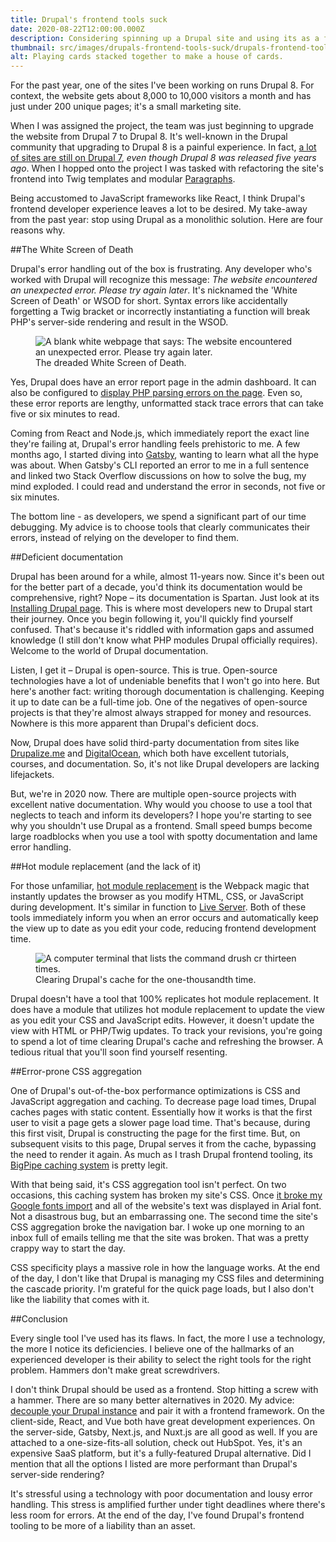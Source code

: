 ```yaml
---
title: Drupal's frontend tools suck
date: 2020-08-22T12:00:00.000Z
description: Considering spinning up a Drupal site and using its as a frontend? I've got four reasons why you shouldn't do that.
thumbnail: src/images/drupals-frontend-tools-suck/drupals-frontend-tools-suck-thumbnail.jpg
alt: Playing cards stacked together to make a house of cards.
---
```


For the past year, one of the sites I've been working on runs Drupal 8. For context, the website gets about 8,000 to 10,000 visitors a month and has just under 200 unique pages; it's a small marketing site.

When I was assigned the project, the team was just beginning to upgrade the website from Drupal 7 to Drupal 8. It's well-known in the Drupal community that upgrading to Drupal 8 is a painful experience. In fact, [a lot of sites are still on Drupal 7](https://www.jeffgeerling.com/blog/2020/did-breaking-backwards-compatibility-kill-drupal), _even though Drupal 8 was released five years ago_. When I hopped onto the project I was tasked with refactoring the site's frontend into Twig templates and modular [Paragraphs](https://www.drupal.org/project/paragraphs).

Being accustomed to JavaScript frameworks like React, I think Drupal's frontend developer experience leaves a lot to be desired. My take-away from the past year: stop using Drupal as a monolithic solution. Here are four reasons why.

##The White Screen of Death

Drupal's error handling out of the box is frustrating. Any developer who's worked with Drupal will recognize this message: _The website encountered an unexpected error. Please try again later_. It's nicknamed the 'White Screen of Death' or WSOD for short. Syntax errors like accidentally forgetting a Twig bracket or incorrectly instantiating a function will break PHP's server-side rendering and result in the WSOD.

<figure>
  <img src="https://res.cloudinary.com/wittenbrock-design/image/upload/f_auto,q_auto:best/v1599420986/wittenbrock-design/white-screen-of-death_xeqhmd.png" alt="A blank white webpage that says: The website encountered an unexpected error. Please try again later." />
  <figcaption>The dreaded White Screen of Death.</figcaption>
</figure>

Yes, Drupal does have an error report page in the admin dashboard. It can also be configured to [display PHP parsing errors on the page](https://www.drupal.org/node/158043). Even so, these error reports are lengthy, unformatted stack trace errors that can take five or six minutes to read.

Coming from React and Node.js, which immediately report the exact line they're failing at, Drupal's error handling feels prehistoric to me. A few months ago, I started diving into [Gatsby](https://www.gatsbyjs.com/), wanting to learn what all the hype was about. When Gatsby's CLI reported an error to me in a full sentence and linked two Stack Overflow discussions on how to solve the bug, my mind exploded. I could read and understand the error in seconds, not five or six minutes.

The bottom line - as developers, we spend a significant part of our time debugging. My advice is to choose tools that clearly communicates their errors, instead of relying on the developer to find them.

##Deficient documentation

Drupal has been around for a while, almost 11-years now. Since it's been out for the better part of a decade, you'd think its documentation would be comprehensive, right? Nope – its documentation is Spartan. Just look at its [Installing Drupal page](https://www.drupal.org/docs/installing-drupal). This is where most developers new to Drupal start their journey. Once you begin following it, you'll quickly find yourself confused. That's because it's riddled with information gaps and assumed knowledge (I still don't know what PHP modules Drupal officially requires). Welcome to the world of Drupal documentation.

Listen, I get it – Drupal is open-source. This is true. Open-source technologies have a lot of undeniable benefits that I won't go into here. But here's another fact: writing thorough documentation is challenging. Keeping it up to date can be a full-time job. One of the negatives of open-source projects is that they're almost always strapped for money and resources. Nowhere is this more apparent than Drupal's deficient docs.

Now, Drupal does have solid third-party documentation from sites like [Drupalize.me](https://drupalize.me/) and [DigitalOcean](https://www.digitalocean.com/community/tags/drupal), which both have excellent tutorials, courses, and documentation. So, it's not like Drupal developers are lacking lifejackets.

But, we're in 2020 now. There are multiple open-source projects with excellent native documentation. Why would you choose to use a tool that neglects to teach and inform its developers? I hope you're starting to see why you shouldn't use Drupal as a frontend. Small speed bumps become large roadblocks when you use a tool with spotty documentation and lame error handling.

##Hot module replacement (and the lack of it)

For those unfamiliar, [hot module replacement](https://webpack.js.org/concepts/hot-module-replacement/) is the Webpack magic that instantly updates the browser as you modify HTML, CSS, or JavaScript during development. It's similar in function to [Live Server](https://www.npmjs.com/package/live-server). Both of these tools immediately inform you when an error occurs and automatically keep the view up to date as you edit your code, reducing frontend development time.

<figure>
  <img src="https://res.cloudinary.com/wittenbrock-design/image/upload/f_auto,q_auto:best/v1599420990/wittenbrock-design/drush-cache-clear_h576vu.png" alt="A computer terminal that lists the command drush cr thirteen times." />
  <figcaption>Clearing Drupal's cache for the one-thousandth time.</figcaption>
</figure>

Drupal doesn't have a tool that 100% replicates hot module replacement. It does have a module that utilizes hot module replacement to update the view as you edit your CSS and JavaScript edits. However, it doesn't update the view with HTML or PHP/Twig updates. To track your revisions, you're going to spend a lot of time clearing Drupal's cache and refreshing the browser. A tedious ritual that you'll soon find yourself resenting.

##Error-prone CSS aggregation

One of Drupal's out-of-the-box performance optimizations is CSS and JavaScript aggregation and caching. To decrease page load times, Drupal caches pages with static content. Essentially how it works is that the first user to visit a page gets a slower page load time. That's because, during this first visit, Drupal is constructing the page for the first time. But, on subsequent visits to this page, Drupal serves it from the cache, bypassing the need to render it again. As much as I trash Drupal frontend tooling, its [BigPipe caching system](https://www.drupal.org/docs/8/core/modules/big-pipe/overview) is pretty legit.

With that being said, it's CSS aggregation tool isn't perfect. On two occasions, this caching system has broken my site's CSS. Once [it broke my Google fonts import](https://www.drupal.org/forum/support/post-installation/2012-06-16/aggregate-and-compress-css-files-break-webfonts) and all of the website's text was displayed in Arial font. Not a disastrous bug, but an embarrassing one. The second time the site's CSS aggregation broke the navigation bar. I woke up one morning to an inbox full of emails telling me that the site was broken. That was a pretty crappy way to start the day.

CSS specificity plays a massive role in how the language works. At the end of the day, I don't like that Drupal is managing my CSS files and determining the cascade priority. I'm grateful for the quick page loads, but I also don't like the liability that comes with it.

##Conclusion

Every single tool I've used has its flaws. In fact, the more I use a technology, the more I notice its deficiencies. I believe one of the hallmarks of an experienced developer is their ability to select the right tools for the right problem. Hammers don't make great screwdrivers.

I don't think Drupal should be used as a frontend. Stop hitting a screw with a hammer. There are so many better alternatives in 2020. My advice: [decouple your Drupal instance](https://www.elevatedthird.com/article/what-headless-drupal) and pair it with a frontend framework. On the client-side, React, and Vue both have great development experiences. On the server-side, Gatsby, Next.js, and Nuxt.js are all good as well. If you are attached to a one-size-fits-all solution, check out HubSpot. Yes, it's an expensive SaaS platform, but it's a fully-featured Drupal alternative. Did I mention that all the options I listed are more performant than Drupal's server-side rendering?

It's stressful using a technology with poor documentation and lousy error handling. This stress is amplified further under tight deadlines where there's less room for errors. At the end of the day, I've found Drupal's frontend tooling to be more of a liability than an asset.
